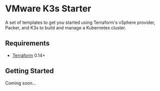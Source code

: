 # VMware K3s Starter

A set of templates to get you started using Terraform's vSphere provider, Packer, and K3s to build and manage a  Kubernetes cluster.

## Requirements

- [Terraform](https://www.terraform.io/) 0.14+

## Getting Started

Coming soon...

